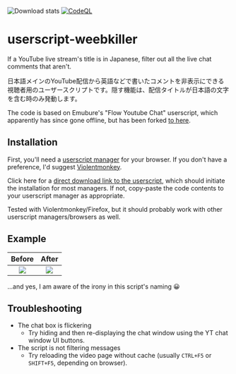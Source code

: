 ![Download stats](https://data.jsdelivr.com/v1/package/gh/Rainyan/userscript-weebkiller/badge?style=rounded)
[![CodeQL](https://github.com/Rainyan/userscript-weebkiller/actions/workflows/codeql.yml/badge.svg)](https://github.com/Rainyan/userscript-weebkiller/actions/workflows/codeql.yml)

# userscript-weebkiller

If a YouTube live stream's title is in Japanese, filter out all the live chat comments that aren't.

日本語メインのYouTube配信から英語などで書いたコメントを非表示にできる視聴者用のユーザースクリプトです。隠す機能は、配信タイトルが日本語の文字を含む時のみ発動します。

The code is based on Emubure's "Flow Youtube Chat" userscript, which apparently has since gone offline, but has been forked [to here](https://github.com/gepz/userscript/tree/main/packages/flow-youtube-chat).

## Installation

First, you'll need a [userscript manager](https://en.wikipedia.org/wiki/Userscript_manager) for your browser. If you don't have a preference, I'd suggest [Violentmonkey](https://violentmonkey.github.io/).

Click here for a [direct download link to the userscript](https://github.com/Rainyan/userscript-weebkiller/raw/main/weebkiller.user.js), which should initiate the installation for most managers. If not, copy-paste the code contents to your userscript manager as appropriate.

Tested with Violentmonkey/Firefox, but it should probably work with other userscript managers/browsers as well.

## Example

Before                     |  After
:-------------------------:|:-------------------------:
![](https://user-images.githubusercontent.com/6595066/232327297-8f1be79c-d304-4240-9214-01a536dddf3d.png)  |  ![](https://user-images.githubusercontent.com/6595066/232327314-65a9d3db-2d48-476b-acbf-b54c9e50a444.png)

...and yes, I am aware of the irony in this script's naming 😀

## Troubleshooting

* The chat box is flickering
  * Try hiding and then re-displaying the chat window using the YT chat window UI buttons.
* The script is not filtering messages
  * Try reloading the video page without cache (usually `CTRL+F5` or `SHIFT+F5`, depending on browser).
